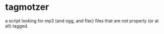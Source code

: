 tagmotzer
=========

a script looking for mp3 (and ogg, and flac) files that are not properly (or at all) tagged.
